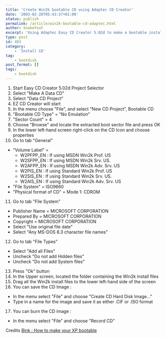 ```yaml
---
title: 'Create Win2k bootable CD using Adaptec CD Creator'
date: '2003-02-28T05:43:37+01:00'
status: publish
permalink: /article/win2k-bootable-cd-adaptec.html
author: Snakefoot
excerpt: 'Using Adaptec Easy CD Creator 5.02d to make a bootable install cd for Windows 2000.'
type: post
id: 483
category:
    - 'Install CD'
tag:
    - bootdisk
post_format: []
tags:
    - bootdisk
---
```

1. Start Easy CD Creator 5.02d Project Selector
2. Select "Make A Data CD"
3. Select "Data CD Project"
4. EZ CD Creator will start
5. In the menu choose "File", and select "New CD Project", Bootable CD
6. "Bootable CD Type" = "No Emulation"
7. "Sector Count" = 4
8. Choose "Browse" and locate the extracted boot sector file and press OK
9. In the lower left-hand screen right-click on the CD Icon and choose properties
10. Go to tab "General" 
  - "Volume Label" = 
      - W2PFPP\_EN : If using MSDN Win2k Prof. US
      - W2SFPP\_EN : If using MSDN Win2k Srv. US.
      - W2AFPP\_EN : If using MSDN Win2k Adv. Srv. US
      - W2PIS\_EN : If using Standard Win2k Prof. US
      - W2SIS\_EN : If using Standard Win2k Srv. US.
      - W2AIS\_EN : If using Standard Win2k Adv. Srv. US
  - "File System" = ISO9660
  - "Physical format of CD" = Mode 1: CDROM
11. Go to tab "File System" 
  - Publisher Name = MICROSOFT CORPORATION
  - Prepared By = MICROSOFT CORPORATION
  - Copyright = MICROSOFT CORPORATION
  - Select "Use original file date"
  - Select "Any MS-DOS 8.3 character file names"
12. Go to tab "File Types" 
  - Select "Add all Files"
  - Uncheck "Do not add Hidden files"
  - Uncheck "Do not add System files"
13. Press "Ok" button
14. In the Upper screen, located the folder containing the Win2k install files
15. Drag all the Win2k install files to the lower left-hand side of the screen
16. You can save the CD Image : 
  - In the menu select "File" and choose "Create CD Hard Disk Image..."
  - Type in a name for the image and save it as either .CIF or .ISO format
17. You can burn the CD image : 
  - In the menu select "File" and choose "Record CD"
 
 Credits [Bink : How to make your XP bootable](http://winxp.bink.nu/bootcd/default.htm)  